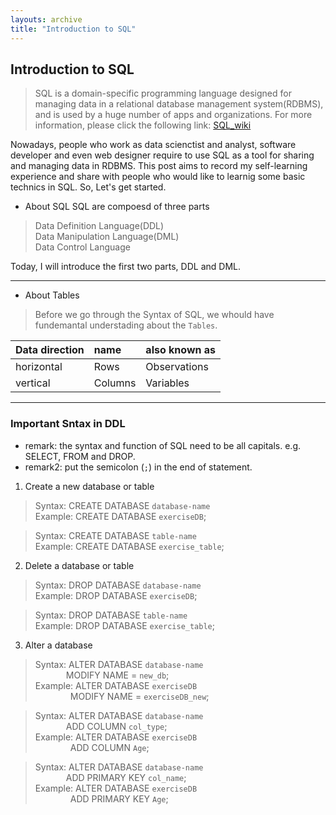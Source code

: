 ```yaml
---
layouts: archive
title: "Introduction to SQL"
---
```

## Introduction to SQL
> SQL is a  domain-specific programming language designed for managing data in a relational database management system(RDBMS), and is used by a huge number of apps and organizations. For more information, please click the following link: [SQL_wiki](https://en.wikipedia.org/wiki/SQL "Title")

Nowadays, people who work as data scienctist and analyst, software developer and even web designer require to use SQL as a tool for sharing and managing data in RDBMS. This post aims to record my self-learning experience and share with people who would like to learnig some basic technics in SQL. So, Let's get started.

* About SQL
SQL are compoesd of three parts 
> Data Definition Language(DDL) <br>
  Data Manipulation Language(DML) <br>
  Data Control Language

Today, I will introduce the first two parts, DDL and DML.

 ---

* About Tables

> Before we go through the Syntax of SQL, we whould have fundemantal understading about the `Tables`.

| Data direction | name | also known as |
| :------------- | :--- | :------------ |
| horizontal     | Rows | Observations  |
| vertical       | Columns | Variables  |

 ---

### Important Sntax in DDL
* remark: the syntax and function of SQL need to be all capitals. e.g. SELECT, FROM and DROP.
* remark2: put the semicolon (`;`) in the end of statement.

1. Create a new database or table
> Syntax: CREATE DATABASE `database-name` <br>
  Example: CREATE DATABASE `exerciseDB`;

> Syntax: CREATE DATABASE `table-name` <br>
  Example: CREATE DATABASE `exercise_table`;
  
2. Delete a database or table
> Syntax: DROP DATABASE `database-name` <br>
  Example: DROP DATABASE `exerciseDB`;
  
> Syntax: DROP DATABASE `table-name` <br>
  Example: DROP DATABASE `exercise_table`;

3. Alter a database
> Syntax: ALTER DATABASE `database-name` <br>
           &emsp;&emsp;&emsp;&ensp;MODIFY NAME = `new_db`; <br>
   Example: ALTER DATABASE `exerciseDB`  <br>
            &emsp;&emsp;&emsp;&emsp;MODIFY NAME = `exerciseDB_new`; 

> Syntax: ALTER DATABASE `database-name` <br>
           &emsp;&emsp;&emsp;&ensp;ADD COLUMN `col_type`; <br>
   Example: ALTER DATABASE `exerciseDB`  <br>
            &emsp;&emsp;&emsp;&emsp;ADD COLUMN `Age`;

> Syntax: ALTER DATABASE `database-name` <br>
           &emsp;&emsp;&emsp;&ensp;ADD PRIMARY KEY `col_name`; <br>
   Example: ALTER DATABASE `exerciseDB`  <br>
           &emsp;&emsp;&emsp;&emsp;ADD PRIMARY KEY `Age`;
